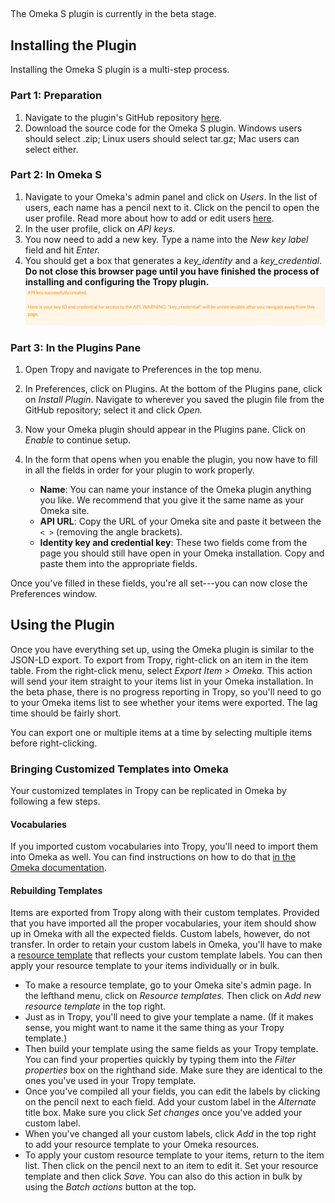 ## 

The Omeka S plugin is currently in the beta stage.

## Installing the Plugin

Installing the Omeka S plugin is a multi-step process.

### **Part 1: Preparation**

1. Navigate to the plugin's GitHub repository [here](https://github.com/tropy/tropy-omeka/releases/latest).
2. Download the source code for the Omeka S plugin. Windows users should select .zip; Linux users should select tar.gz; Mac users can select either.

### **Part 2: In Omeka S**

1. Navigate to your Omeka's admin panel and click on _Users_. In the list of users, each name has a pencil next to it. Click on the pencil to open the user profile. Read more about how to add or edit users [here](https://omeka.org/s/docs/user-manual/admin/users/).
2. In the user profile, click on <em>API keys.</em>
3. You now need to add a new key. Type a name into the <em>New key label</em> field and hit <em>Enter.</em>
4. You should get a box that generates a <em>key\_identity</em> and a <em>key\_credential</em>. **Do not close this browser page until you have finished the process of installing and configuring the Tropy plugin.**![](/assets/api-key)

### **Part 3: In the Plugins Pane**
1. Open Tropy and navigate to Preferences in the top menu. 
2. In Preferences, click on Plugins. At the bottom of the Plugins pane, click on _Install Plugin_. Navigate to wherever you saved the plugin file from the GitHub repository; select it and click _Open._
3. Now your Omeka plugin should appear in the Plugins pane. Click on _Enable_ to continue setup.
4. In the form that opens when you enable the plugin, you now have to fill in all the fields in order for your plugin to work properly.

   * **Name**: You can name your instance of the Omeka plugin anything you like. We recommend that you give it the same name as your Omeka site.
   * **API URL**: Copy the URL of your Omeka site and paste it between the `< >` (removing the angle brackets). 
   * **Identity key and credential key**: These two fields come from the page you should still have open in your Omeka installation. Copy and paste them into the appropriate fields.

Once you've filled in these fields, you're all set---you can now close the Preferences window.


## Using the Plugin

Once you have everything set up, using the Omeka plugin is similar to the JSON-LD export. To export from Tropy, right-click on an item in the item table. From the right-click menu, select _Export Item &gt; Omeka._ This action will send your item straight to your items list in your Omeka installation. In the beta phase, there is no progress reporting in Tropy, so you'll need to go to your Omeka items list to see whether your items were exported. The lag time should be fairly short.

You can export one or multiple items at a time by selecting multiple items before right-clicking.

### Bringing Customized Templates into Omeka

Your customized templates in Tropy can be replicated in Omeka by following a few steps. 

#### Vocabularies

If you imported custom vocabularies into Tropy, you'll need to import them into Omeka as well. You can find instructions on how to do that [in the Omeka documentation](https://omeka.org/s/docs/user-manual/content/vocabularies/).

#### Rebuilding Templates

Items are exported from Tropy along with their custom templates. Provided that you have imported all the proper vocabularies, your item should show up in Omeka with all the expected fields. Custom labels, however, do not transfer. In order to retain your custom labels in Omeka, you'll have to make a [resource template](https://omeka.org/s/docs/user-manual/content/resource-template/) that reflects your custom template labels. You can then apply your resource template to your items individually or in bulk.

* To make a resource template, go to your Omeka site's admin page. In the lefthand menu, click on <em>Resource templates.</em> Then click on <em>Add new resource template</em> in the top right.
* Just as in Tropy, you'll need to give your template a name. \(If it makes sense, you might want to name it the same thing as your Tropy template.\)
* Then build your template using the same fields as your Tropy template. You can find your properties quickly by typing them into the <em>Filter properties</em> box on the righthand side. Make sure they are identical to the ones you've used in your Tropy template.
* Once you've compiled all your fields, you can edit the labels by clicking on the pencil next to each field. Add your custom label in the <em>Alternate</em> title box. Make sure you click <em>Set changes</em> once you've added your custom label.
* When you've changed all your custom labels, click <em>Add</em> in the top right to add your resource template to your Omeka resources.
* To apply your custom resource template to your items, return to the item list. Then click on the pencil next to an item to edit it. Set your resource template and then click <em>Save.</em> You can also do this action in bulk by using the <em>Batch actions</em> button at the top.







